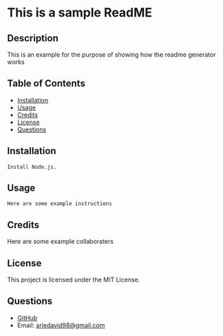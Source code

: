 
  # This is a sample ReadME
  
  ## Description
  This is an example for the purpose of showing how the readme generator works
  
  ## Table of Contents
  - [Installation](#installation)
  - [Usage](#usage)
  - [Credits](#credits)
  - [License](#license)
  - [Questions](#questions)
  
  ## Installation
    Install Node.js. 
  
  ## Usage
    Here are some example instructions
  
  ## Credits
  Here are some example collaboraters
  
  ## License
  This project is licensed under the MIT License.
  
  ## Questions
  - [GitHub](https://github.com/rhipsime)  
  - Email: ariedavid98@gmail.com
  